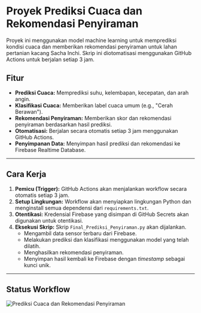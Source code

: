 # Proyek Prediksi Cuaca dan Rekomendasi Penyiraman

Proyek ini menggunakan model machine learning untuk memprediksi kondisi cuaca dan memberikan rekomendasi penyiraman untuk lahan pertanian kacang Sacha Inchi. Skrip ini diotomatisasi menggunakan GitHub Actions untuk berjalan setiap 3 jam.

## Fitur
- **Prediksi Cuaca:** Memprediksi suhu, kelembapan, kecepatan, dan arah angin.
- **Klasifikasi Cuaca:** Memberikan label cuaca umum (e.g., "Cerah Berawan").
- **Rekomendasi Penyiraman:** Memberikan skor dan rekomendasi penyiraman berdasarkan hasil prediksi.
- **Otomatisasi:** Berjalan secara otomatis setiap 3 jam menggunakan GitHub Actions.
- **Penyimpanan Data:** Menyimpan hasil prediksi dan rekomendasi ke Firebase Realtime Database.

---

## Cara Kerja
1. **Pemicu (Trigger):** GitHub Actions akan menjalankan workflow secara otomatis setiap 3 jam.
2. **Setup Lingkungan:** Workflow akan menyiapkan lingkungan Python dan menginstall semua dependensi dari `requirements.txt`.
3. **Otentikasi:** Kredensial Firebase yang disimpan di GitHub Secrets akan digunakan untuk otentikasi.
4. **Eksekusi Skrip:** Skrip `Final_Prediksi_Penyiraman.py` akan dijalankan.
    - Mengambil data sensor terbaru dari Firebase.
    - Melakukan prediksi dan klasifikasi menggunakan model yang telah dilatih.
    - Menghasilkan rekomendasi penyiraman.
    - Menyimpan hasil kembali ke Firebase dengan *timestamp* sebagai kunci unik.

---

## Status Workflow
![Prediksi Cuaca dan Rekomendasi Penyiraman](https://github.com/FIKRY_MAULANA/Prediksi_Sacha_Inchi/actions/workflows/run_prediction.yml/badge.svg)
